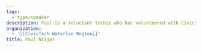 ```yaml
---
tags:
  - type/speaker
description: Paul is a reluctant techie who has volunteered with Civictech Waterloo Region since 2018, where he helped with site-building and data entry on the Waterloo Region Votes project. He also contributes event listings to https://watcamp.com and helps organize a local Linux user group at https://kwlug.org .
organization:
  - '[[CivicTech Waterloo Region]]'
title: Paul Niijar
---
```

